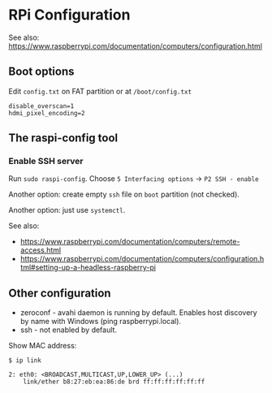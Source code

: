 RPi Configuration
==================

See also: https://www.raspberrypi.com/documentation/computers/configuration.html

Boot options
------------

Edit `config.txt` on FAT partition or at `/boot/config.txt`

    disable_overscan=1
    hdmi_pixel_encoding=2

The raspi-config tool
---------------------

### Enable SSH server

Run `sudo raspi-config`. Choose `5 Interfacing options` &rarr; `P2 SSH - enable`

Another option: create empty `ssh` file on `boot` partition (not checked).

Another option: just use `systemctl`.

See also:
* https://www.raspberrypi.com/documentation/computers/remote-access.html
* https://www.raspberrypi.com/documentation/computers/configuration.html#setting-up-a-headless-raspberry-pi

Other configuration
-------------------

- zeroconf - avahi daemon is running by default. Enables host discovery by name with Windows (ping raspberrypi.local).
- ssh - not enabled by default.

Show MAC address:

    $ ip link

    2: eth0: <BROADCAST,MULTICAST,UP,LOWER_UP> (...)
        link/ether b8:27:eb:ea:86:de brd ff:ff:ff:ff:ff:ff

